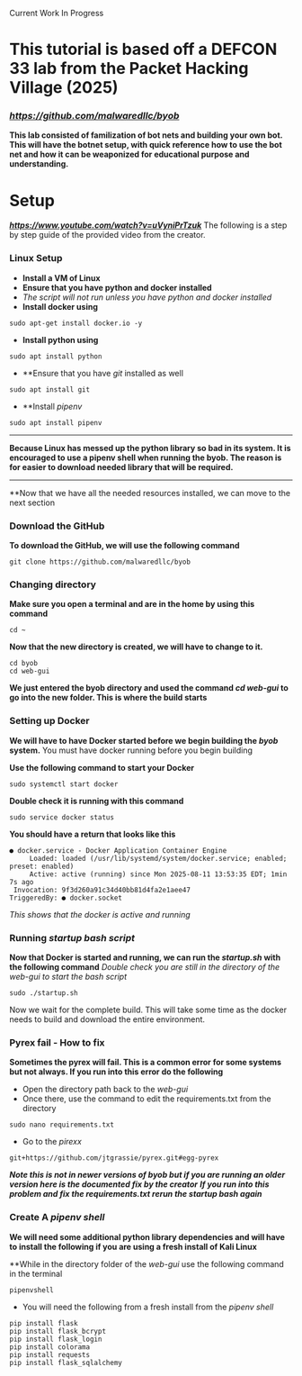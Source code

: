Current Work In Progress



# This tutorial is based off a DEFCON 33 lab from the Packet Hacking Village (2025)
### ***https://github.com/malwaredllc/byob***
**This lab consisted of familization of bot nets and building your own bot.**
**This will have the botnet setup, with quick reference how to use the bot net and how it can be weaponized for educational purpose and understanding.**

# Setup
***https://www.youtube.com/watch?v=uVyniPrTzuk***
The following is a step by step guide of the provided video from the creator. 

### Linux Setup
* **Install a VM of Linux**
* **Ensure that you have python and docker installed**
* *The script will not run unless you have python and docker installed*
* **Install docker using**
```
sudo apt-get install docker.io -y
```
* **Install python using**
```
sudo apt install python
```
* **Ensure that you have *git* installed as well
```
sudo apt install git
```
* **Install *pipenv*
```
sudo apt install pipenv
```
-------------------------------------
**Because Linux has messed up the python library so bad in its system. It is encouraged to use a pipenv shell when running the byob. The reason is for easier to download needed library that will be required.**

-------------------------------------
**Now that we have all the needed resources installed, we can move to the next section

### Download the GitHub

**To download the GitHub, we will use the following command**
```
git clone https://github.com/malwaredllc/byob
```

### Changing directory

**Make sure you open a terminal and are in the home by using this command**
```
cd ~
```

**Now that the new directory is created, we will have to change to it.**
```
cd byob
cd web-gui
```
**We just entered the byob directory and used the command *cd web-gui* to go into the new folder. This is where the build starts**

### Setting up Docker

**We will have to have Docker started before we begin building the *byob* system.**
You must have docker running before you begin building

**Use the following command to start your Docker**
```
sudo systemctl start docker
```

**Double check it is running with this command**
```
sudo service docker status
```

**You should have a return that looks like this**
```
● docker.service - Docker Application Container Engine
     Loaded: loaded (/usr/lib/systemd/system/docker.service; enabled; preset: enabled)
     Active: active (running) since Mon 2025-08-11 13:53:35 EDT; 1min 7s ago
 Invocation: 9f3d260a91c34d40bb81d4fa2e1aee47
TriggeredBy: ● docker.socket
```
*This shows that the docker is active and running*

### Running *startup bash script*

**Now that Docker is started and running, we can run the *startup.sh* with the following command**
*Double check you are still in the directory of the web-gui to start the bash script*

```
sudo ./startup.sh
```
Now we wait for the complete build. This will take some time as the docker needs to build and download the entire environment.

### Pyrex fail - How to fix
**Sometimes the pyrex will fail. This is a common error for some systems but not always. If you run into this error do the following**

* Open the directory path back to the *web-gui*
* Once there, use the command to edit the requirements.txt from the directory
```
sudo nano requirements.txt
```
* Go to the *pirexx*
```
git+https://github.com/jtgrassie/pyrex.git#egg-pyrex
```
***Note this is not in newer versions of byob but if you are running an older version here is the documented fix by the creator***
***If you run into this problem and fix the *requirements.txt* rerun the startup bash again***

### Create A *pipenv shell*

**We will need some additional python library dependencies and will have to install the following if you are using a fresh install of Kali Linux**

**While in the directory folder of the *web-gui* use the following command in the terminal

```
pipenvshell
```

* You will need the following from a fresh install from the *pipenv shell*
```
pip install flask
pip install flask_bcrypt
pip install flask_login
pip install colorama
pip install requests
pip install flask_sqlalchemy

```


